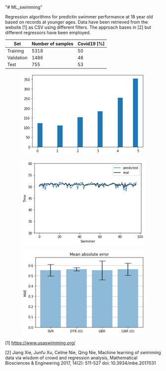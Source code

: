"# ML_swimming"


Regression algorithms for predictin swimmer performance at 18 year old based on records at younger ages. Data have been retrieved from the website [1] as CSV using different filters. The approach bases in [2] but different regressors have been employed.

Set| Number of samples | Covid19 [%]
--- | --- | ---
Training | 5318| 50
Validation | 1486| 48
Test | 755| 53


<p align="center">
  <img src="missing_records.png" width="400" title="c"> 
</p>



<p align="center">
  <img src="swimmers_pred.png" width="400" title="b"> 
</p>


<p align="center">
  <img src="comparative.png" width="400" title="a"> 
</p>


[1] https://www.usaswimming.org/

[2] Jiang Xie,  Junfu Xu,  Celine Nie,  Qing Nie, Machine learning of swimming data via wisdom of crowd and regression analysis, Mathematical Biosciences & Engineering 2017, 14(2): 511-527 doi: 10.3934/mbe.2017031
